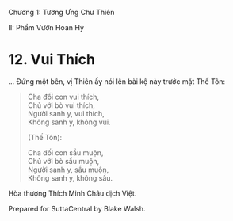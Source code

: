  

Chương 1: Tương Ưng Chư Thiên

II: Phẩm Vườn Hoan Hỷ

# 12\. Vui Thích

… Ðứng một bên, vị Thiên ấy nói lên bài kệ này trước mặt Thế Tôn:

> Cha đối con vui thích,  
> Chủ với bò vui thích,  
> Người sanh y, vui thích,  
> Không sanh y, không vui.
> 
> (Thế Tôn):
> 
> Cha đối con sầu muộn,  
> Chủ với bò sầu muộn,  
> Người sanh y, sầu muộn,  
> Không sanh y, không sầu.

Hòa thượng Thích Minh Châu dịch Việt.

Prepared for SuttaCentral by Blake Walsh.